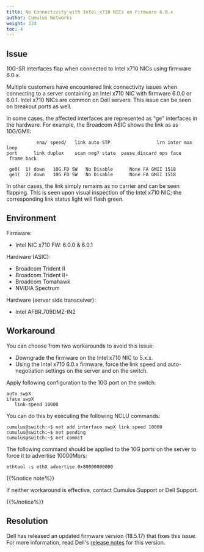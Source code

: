 ```yaml
---
title: No Connectivity with Intel x710 NICs on Firmware 6.0.x
author: Cumulus Networks
weight: 334
toc: 4
---
```


## Issue

10G-SR interfaces flap when connected to Intel x710 NICs using firmware 6.0.x.

Multiple customers have encountered link connectivity issues when connecting to a server containing an Intel x710 NIC with firmware 6.0.0 or 6.0.1. Intel x710 NICs are common on Dell servers. This issue can be seen on breakout ports as well.

In some cases, the affected interfaces are represented as "ge" interfaces in the hardware. For example, the Broadcom ASIC shows the link as as 10G/GMII:

```
           ena/ speed/   link auto STP                 lrn inter max loop
port      link duplex    scan neg? state  pause discard ops face  frame back

 ge0(  1) down   10G FD SW   No Disable      None FA GMII 1518
 ge1(  2) down   10G FD SW   No Disable      None FA GMII 1518
```

In other cases, the link simply remains as no carrier and can be seen flapping. This is seen upon visual inspection of the Intel x710 NIC; the corresponding link status light will flash green.

## Environment

Firmware:

- Intel NIC x710 FW: 6.0.0 & 6.0.1

Hardware (ASIC):

- Broadcom Trident II
- Broadcom Trident II+
- Broadcom Tomahawk
- NVIDIA Spectrum

Hardware (server side transceiver):

- Intel AFBR.709DMZ-IN2

## Workaround

You can choose from two workarounds to avoid this issue:

- Downgrade the firmware on the Intel x710 NIC to 5.x.x.
- Using the Intel x710 6.0.x firmware, force the link speed and auto-negotiation settings on the server and on the switch.  
      
Apply following configuration to the 10G port on the switch:

    auto swpX
    iface swpX
       link-speed 10000

You can do this by executing the following NCLU commands:

    cumulus@switch:~$ net add interface swpX link speed 10000
    cumulus@switch:~$ net pending
    cumulus@switch:~$ net commit

The following command should be applied to the 10G ports on the server to force it to advertise 10000Mb/s:

    ethtool -s ethX advertise 0x80000000000

{{%notice note%}}

If neither workaround is effective, contact Cumulus Support or Dell Support.

{{%/notice%}}

## Resolution

Dell has released an updated firmware version (18.5.17) that fixes this issue. For more information, read Dell's [release notes](https://www.dell.com/support/home/us/en/04/drivers/driversdetails?driverid=t6vn9) for this version.
